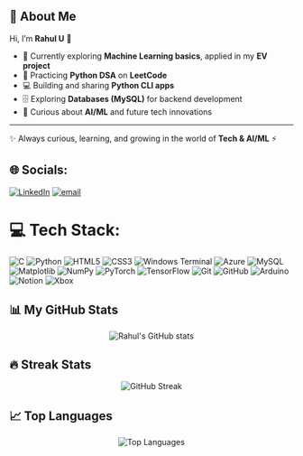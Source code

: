 ## 🚀 About Me  

Hi, I’m **Rahul U** 👋  

- 🌱 Currently exploring **Machine Learning basics**, applied in my **EV project**  
- 🐍 Practicing **Python DSA** on **LeetCode**  
- 💻 Building and sharing **Python CLI apps**  
- 🗄️ Exploring **Databases (MySQL)** for backend development  
- 🤖 Curious about **AI/ML** and future tech innovations  

---
✨ Always curious, learning, and growing in the world of **Tech & AI/ML** ⚡



## 🌐 Socials:
[![LinkedIn](https://img.shields.io/badge/LinkedIn-%230077B5.svg?logo=linkedin&logoColor=white)](https://linkedin.com/in/https://www.linkedin.com/in/rahul-u-507b57286?) [![email](https://img.shields.io/badge/Email-D14836?logo=gmail&logoColor=white)](mailto:rahulpoojari120@gmail.com) 

# 💻 Tech Stack:
![C](https://img.shields.io/badge/c-%2300599C.svg?style=plastic&logo=c&logoColor=white) ![Python](https://img.shields.io/badge/python-3670A0?style=plastic&logo=python&logoColor=ffdd54) ![HTML5](https://img.shields.io/badge/html5-%23E34F26.svg?style=plastic&logo=html5&logoColor=white) ![CSS3](https://img.shields.io/badge/css3-%231572B6.svg?style=plastic&logo=css3&logoColor=white) ![Windows Terminal](https://img.shields.io/badge/Windows%20Terminal-%234D4D4D.svg?style=plastic&logo=windows-terminal&logoColor=white) ![Azure](https://img.shields.io/badge/azure-%230072C6.svg?style=plastic&logo=microsoftazure&logoColor=white) ![MySQL](https://img.shields.io/badge/mysql-4479A1.svg?style=plastic&logo=mysql&logoColor=white)  ![Matplotlib](https://img.shields.io/badge/Matplotlib-%23ffffff.svg?style=plastic&logo=Matplotlib&logoColor=black) ![NumPy](https://img.shields.io/badge/numpy-%23013243.svg?style=plastic&logo=numpy&logoColor=white) ![PyTorch](https://img.shields.io/badge/PyTorch-%23EE4C2C.svg?style=plastic&logo=PyTorch&logoColor=white) ![TensorFlow](https://img.shields.io/badge/TensorFlow-%23FF6F00.svg?style=plastic&logo=TensorFlow&logoColor=white) ![Git](https://img.shields.io/badge/git-%23F05033.svg?style=plastic&logo=git&logoColor=white) ![GitHub](https://img.shields.io/badge/github-%23121011.svg?style=plastic&logo=github&logoColor=white) ![Arduino](https://img.shields.io/badge/-Arduino-00979D?style=plastic&logo=Arduino&logoColor=white) ![Notion](https://img.shields.io/badge/Notion-%23000000.svg?style=plastic&logo=notion&logoColor=white) ![Xbox](https://img.shields.io/badge/xbox-%23107C10.svg?style=plastic&logo=xbox&logoColor=white)
## 📊 My GitHub Stats
<p align="center">
  <img src="https://github-readme-stats.vercel.app/api?username=yourahul&show_icons=true&theme=tokyonight" alt="Rahul's GitHub stats"/>
</p>

## 🔥 Streak Stats
<p align="center">
  <img src="https://github-readme-streak-stats.herokuapp.com/?user=yourahul&theme=tokyonight" alt="GitHub Streak"/>
</p>

## 📈 Top Languages
<p align="center">
  <img src="https://github-readme-stats.vercel.app/api/top-langs/?username=yourahul&layout=compact&theme=tokyonight" alt="Top Languages"/>
</p>



<!-- Proudly created with GPRM ( https://gprm.itsvg.in ) -->
